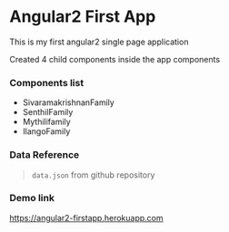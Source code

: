 # Angular2 First App
This is my first angular2 single page application

Created 4 child components inside the app components

### Components list
* SivaramakrishnanFamily
* SenthilFamily
* Mythilifamily
* IlangoFamily

### Data Reference
> `data.json` from github repository

### Demo link
https://angular2-firstapp.herokuapp.com
